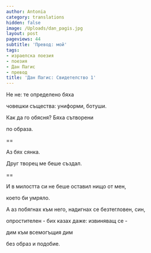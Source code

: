 ```yaml
---
author: Antonia
category: translations
hidden: false
image: /Uploads/dan_pagis.jpg
layout: post
pageviews: 44
subtitle: 'Превод: мой'
tags:
- израелска поезия
- поезия
- Дан Пагис
- превод
title: 'Дан Пагис: Свидетелство 1'
---
```


Не не: те определено бяха

човешки същества: униформи, ботуши.

Как да го обясня? Бяха сътворени

по образа.

\==

Аз бях сянка.

Друг творец ме беше създал.

\==

И в милостта си не беше оставил нищо от мен,

което би умряло.

А аз побягнах към него, надигнах се безтегловен, син,

опростителен - бих казах даже: извиняващ се -

дим към всемогъщия дим

без образ и подобие.